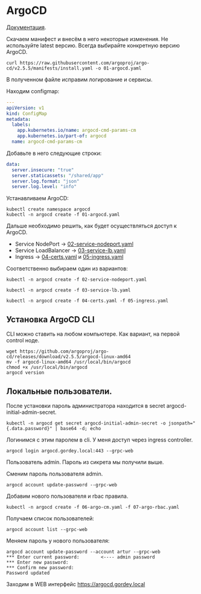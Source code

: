 # ArgoCD

[Документация](https://argo-cd.readthedocs.io/en/stable/).

Скачаем манифест и внесём в него некоторые изменения. Не используйте latest версию. Всегда выбирайте 
конкретную версию ArgoCD.

```shell
curl https://raw.githubusercontent.com/argoproj/argo-cd/v2.5.5/manifests/install.yaml -o 01-argocd.yaml
```

В полученном файле исправим логирование и сервисы.

Находим configmap:

```yaml
---
apiVersion: v1
kind: ConfigMap
metadata:
  labels:
    app.kubernetes.io/name: argocd-cmd-params-cm
    app.kubernetes.io/part-of: argocd
  name: argocd-cmd-params-cm
```

Добавьте в него следующие строки:

```yaml
data:
  server.insecure: "true"
  server.staticassets: "/shared/app"
  server.log.format: "json"
  server.log.level: "info"
```

Устанавливаем ArgoCD:

```shell
kubectl create namespace argocd
kubectl -n argocd create -f 01-argocd.yaml
```

Дальше необходимо решить, как будет осуществляться доступ к ArgoCD.
* Service NodePort -> [02-service-nodeport.yaml](02-service-nodeport.yaml)
* Service LoadBalancer -> [03-service-lb.yaml](03-service-lb.yaml)
* Ingress -> [04-certs.yaml](04-certs.yaml) и [05-ingress.yaml](05-ingress.yaml)

Соответственно выбираем один из вариантов:

```shell
kubectl -n argocd create -f 02-service-nodeport.yaml
```

```shell
kubectl -n argocd create -f 03-service-lb.yaml
```

```shell
kubectl -n argocd create -f 04-certs.yaml -f 05-ingress.yaml
```

## Установка ArgoCD CLI

CLI можно ставить на любом компьютере. Как вариант, на первой 
control ноде.

```shell
wget https://github.com/argoproj/argo-cd/releases/download/v2.5.5/argocd-linux-amd64
mv -f argocd-linux-amd64 /usr/local/bin/argocd
chmod +x /usr/local/bin/argocd
argocd version
```

## Локальные пользователи.

После установки пароль администратора находится в secret argocd-initial-admin-secret. 

```shell
kubectl -n argocd get secret argocd-initial-admin-secret -o jsonpath="{.data.password}" | base64 -d; echo
```

Логинимся с этим паролем в cli. У меня доступ через ingress controller. 

```shell
argocd login argocd.gordey.local:443 --grpc-web
```

Пользователь admin. Пароль из сикрета мы получили выше.

Сменим пароль пользователя admin.

```shell
argocd account update-password --grpc-web
```

Добавим нового пользователя и rbac правила.

```shell
kubectl -n argocd create -f 06-argo-cm.yaml -f 07-argo-rbac.yaml
```

Получаем список пользователей:

```shell
argocd account list --grpc-web
```

Меняем пароль у нового пользователя:

    argocd account update-password --account artur --grpc-web
    *** Enter current password:        <---- admin password
    *** Enter new password:
    *** Confirm new password:
    Password updated

Заходим в WEB интерфейс https://argocd.gordey.local